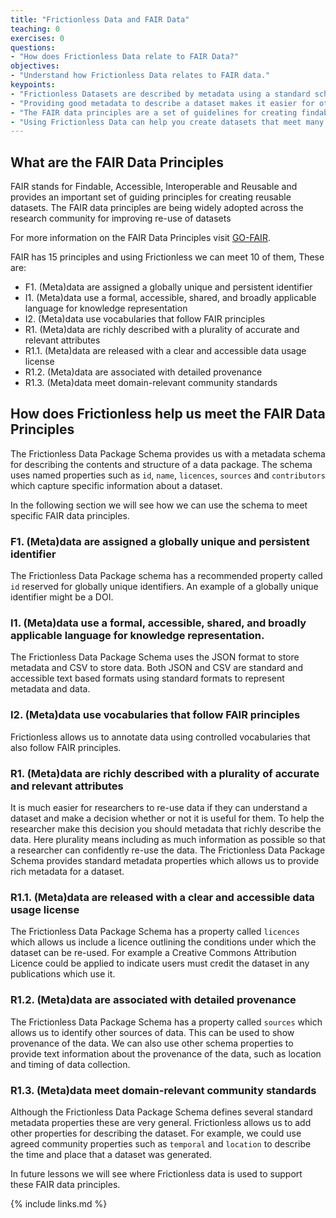 ```yaml
---
title: "Frictionless Data and FAIR Data"
teaching: 0
exercises: 0
questions:
- "How does Frictionless Data relate to FAIR Data?"
objectives:
- "Understand how Frictionless Data relates to FAIR data."
keypoints:
- "Frictionless Datasets are described by metadata using a standard schema."
- "Providing good metadata to describe a dataset makes it easier for other researchers to understand and re-use the data."
- "The FAIR data principles are a set of guidelines for creating findable, accessible, interoperable and re-useable datasets."
- "Using Frictionless Data can help you create datasets that meet many of the FAIR Data Principles."
---
```


## What are the FAIR Data Principles ##
FAIR stands for Findable, Accessible, Interoperable and Reusable and provides an important set of guiding principles for creating reusable datasets. The FAIR data principles are being widely adopted across the research community for improving re-use of datasets

For more information on the FAIR Data Principles visit [GO-FAIR](https://www.go-fair.org/).

FAIR has 15 principles and using Frictionless we can meet 10 of them, These are:
- F1. (Meta)data are assigned a globally unique and persistent identifier
- I1. (Meta)data use a formal, accessible, shared, and broadly applicable language for knowledge representation
- I2. (Meta)data use vocabularies that follow FAIR principles
- R1. (Meta)data are richly described with a plurality of accurate and relevant attributes
- R1.1. (Meta)data are released with a clear and accessible data usage license
- R1.2. (Meta)data are associated with detailed provenance
- R1.3. (Meta)data meet domain-relevant community standards

## How does Frictionless help us meet the FAIR Data Principles ##

The Frictionless Data Package Schema provides us with a metadata schema for describing the contents and structure of a data package. The schema uses named properties such as `id`, `name`, `licences`, `sources` and `contributors` which capture specific information about a dataset. 

In the following section we will see how we can use the schema to meet specific FAIR data principles. 

### F1. (Meta)data are assigned a globally unique and persistent identifier ###

The Frictionless Data Package schema has a recommended property called `id` reserved for globally unique identifiers. An example of a globally unique identifier might be a DOI.

### I1. (Meta)data use a formal, accessible, shared, and broadly applicable language for knowledge representation. ###

The Frictionless Data Package Schema uses the JSON format to store metadata and CSV to store data. Both JSON and CSV are standard and accessible text based formats using standard formats to represent metadata and data.

### I2. (Meta)data use vocabularies that follow FAIR principles ###

Frictionless allows us to annotate data using controlled vocabularies that also follow FAIR principles. 

### R1. (Meta)data are richly described with a plurality of accurate and relevant attributes ###

It is much easier for researchers to re-use data if they can understand a dataset and make a decision whether or not it is useful for them. To help the researcher make this decision you should metadata that richly describe the data. Here plurality means including as much information as possible so that a researcher can confidently re-use the data. The Frictionless Data Package Schema provides standard metadata properties which allows us to provide rich metadata for a dataset. 

### R1.1. (Meta)data are released with a clear and accessible data usage license ###

The Frictionless Data Package Schema has a property called `licences` which allows us include a licence outlining the conditions under which the dataset can be re-used. For example a Creative Commons Attribution Licence could be applied to indicate users must credit the dataset in any publications which use it. 

### R1.2. (Meta)data are associated with detailed provenance ###

The Frictionless Data Package Schema has a property called `sources` which allows us to identify other sources of data. This can be used to show provenance of the data. We can also use other schema properties to provide text information about the provenance of the data, such as location and timing of data collection.

### R1.3. (Meta)data meet domain-relevant community standards ###

Although the Frictionless Data Package Schema defines several standard metadata properties these are very general. Frictionless allows us to add other properties for describing the dataset. For example, we could use agreed community properties such as `temporal` and `location` to describe the time and place that a dataset was generated. 

In future lessons we will see where Frictionless data is used to support these FAIR data principles.

{% include links.md %}